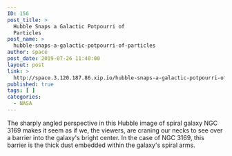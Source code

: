 ```yaml
---
ID: 156
post_title: >
  Hubble Snaps a Galactic Potpourri of
  Particles
post_name: >
  hubble-snaps-a-galactic-potpourri-of-particles
author: space
post_date: 2019-07-26 11:40:00
layout: post
link: >
  http://space.3.120.187.86.xip.io/hubble-snaps-a-galactic-potpourri-of-particles
published: true
tags: [ ]
categories:
  - NASA
---
```

The sharply angled perspective in this Hubble image of spiral galaxy NGC 3169 makes it seem as if we, the viewers, are craning our necks to see over a barrier into the galaxy's bright center. In the case of NGC 3169, this barrier is the thick dust embedded within the galaxy's spiral arms. 